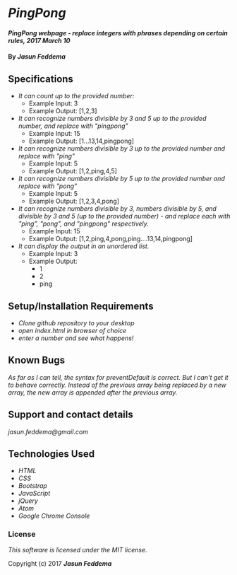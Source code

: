 # _PingPong_

#### _PingPong webpage - replace integers with phrases depending on certain rules, 2017 March 10_

#### By _**Jasun Feddema**_

## Specifications

* _It can count up to the provided number:_
  * Example Input: 3
  * Example Output: [1,2,3]
* _It can recognize numbers divisible by 3 and 5 up to the provided number, and replace with "pingpong"_
  * Example Input: 15
  * Example Output: [1...13,14,pingpong]
* _It can recognize numbers divisible by 3 up to the provided number and replace with "ping"_
  * Example Input: 5
  * Example Output: [1,2,ping,4,5]
* _It can recognize numbers divisible by 5 up to the provided number and replace with "pong"_
  * Example Input: 5
  * Example Output: [1,2,3,4,pong]
* _It can recognize numbers divisible by 3, numbers divisible by 5, and divisible by 3 and 5 (up to the provided number) - and replace each with "ping", "pong", and "pingpong" respectively._
  * Example Input: 15
  * Example Output: [1,2,ping,4,pong,ping....13,14,pingpong]
* _It can display the output in an unordered list._
  * Example Input: 3
  * Example Output:
    * 1
    * 2
    * ping

## Setup/Installation Requirements

* _Clone github repository to your desktop_
* _open index.html in browser of choice_
* _enter a number and see what happens!_

## Known Bugs

_As far as I can tell, the syntax for preventDefault is correct.  But I can't get it to behave correctly.  Instead of the previous array being replaced by a new array, the new array is appended after the previous array._

## Support and contact details

_jasun.feddema@gmail.com_

## Technologies Used

* _HTML_
* _CSS_
* _Bootstrap_
* _JavaScript_
* _jQuery_
* _Atom_
* _Google Chrome Console_

### License

*This software is licensed under the MIT license.*

Copyright (c) 2017 **_Jasun Feddema_**
